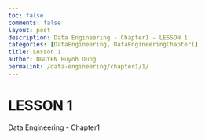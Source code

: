 ```yaml
---
toc: false
comments: false
layout: post
description: Data Engineering - Chapter1 - LESSON 1.
categories: [DataEngineering, DataEngineeringChapter1]
title: Lesson 1
author: NGUYEN Huynh Dung
permalink: /data-engineering/chapter1/1/
---
```


# LESSON 1
Data Engineering - Chapter1



